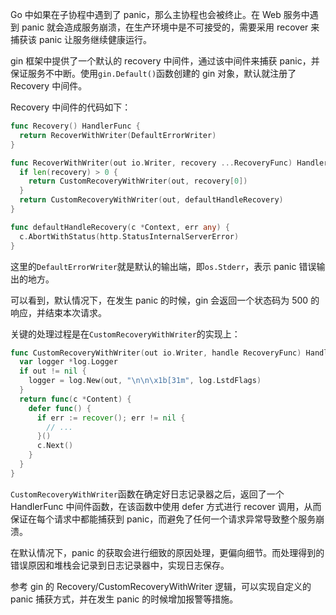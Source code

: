 Go 中如果在子协程中遇到了 panic，那么主协程也会被终止。在 Web 服务中遇到 panic 就会造成服务崩溃，在生产环境中是不可接受的，需要采用 recover 来捕获该 panic 让服务继续健康运行。

gin 框架中提供了一个默认的 recovery 中间件，通过该中间件来捕获 panic，并保证服务不中断。使用`gin.Default()`函数创建的 gin 对象，默认就注册了 Recovery 中间件。

Recovery 中间件的代码如下：

```go
func Recovery() HandlerFunc {
  return RecoverWithWriter(DefaultErrorWriter)
}

func RecoverWithWriter(out io.Writer, recovery ...RecoveryFunc) HandlerFunc {
  if len(recovery) > 0 {
    return CustomRecoveryWithWriter(out, recovery[0])
  }
  return CustomRecoveryWithWriter(out, defaultHandleRecovery)
}

func defaultHandleRecovery(c *Context, err any) {
  c.AbortWithStatus(http.StatusInternalServerError)
}
```

这里的`DefaultErrorWriter`就是默认的输出端，即`os.Stderr`，表示 panic 错误输出的地方。

可以看到，默认情况下，在发生 panic 的时候，gin 会返回一个状态码为 500 的响应，并结束本次请求。

关键的处理过程是在`CustomRecoveryWithWriter`的实现上：

```go
func CustomRecoveryWithWriter(out io.Writer, handle RecoveryFunc) HandlerFunc {
  var logger *log.Logger
  if out != nil {
    logger = log.New(out, "\n\n\x1b[31m", log.LstdFlags)
  }
  return func(c *Content) {
    defer func() {
      if err := recover(); err != nil {
        // ...
      }()
      c.Next()
    }
  }
}
```

`CustomRecoveryWithWriter`函数在确定好日志记录器之后，返回了一个 HandlerFunc 中间件函数，在该函数中使用 defer 方式进行 recover 调用，从而保证在每个请求中都能捕获到 panic，而避免了任何一个请求异常导致整个服务崩溃。

在默认情况下，panic 的获取会进行细致的原因处理，更偏向细节。而处理得到的错误原因和堆栈会记录到日志记录器中，实现日志保存。

参考 gin 的 Recovery/CustomRecoveryWithWriter 逻辑，可以实现自定义的 panic 捕获方式，并在发生 panic 的时候增加报警等措施。